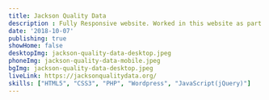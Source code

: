 ```yaml
---
title: Jackson Quality Data
description : Fully Responsive website. Worked in this website as part of a team.
date: '2018-10-07'
publishing: true
showHome: false
desktopImg: jackson-quality-data-desktop.jpeg
phoneImg: jackson-quality-data-mobile.jpeg
bgImg: jackson-quality-data-desktop.jpeg
liveLink: https://jacksonqualitydata.org/
skills: ["HTML5", "CSS3", "PHP", "Wordpress", "JavaScript(jQuery)"]
---
```

